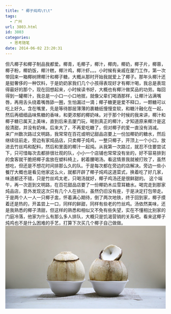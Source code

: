 ```yaml
---
title: " 椰子炖鸡\t\t"
tags:
  - 广州
url: 3803.html
id: 3803
categories:
  - 思考随笔
date: 2014-06-02 23:20:31
---
```


但凡椰子和椰子制品我都爱。椰青，毛椰子，椰汁，椰肉，椰奶，椰子片，椰蓉，椰子粉，椰奶饭，椰汁糕，椰汁鸡，椰汁虾。。。小时候有亲戚在厦门工作，第一次带回来一箱椰树牌椰汁和椰子糖，大概从那时开始我就爱上了椰子。那年头椰汁还是挺奢侈的一种饮料，于是奶奶家我们几个小孩得表现好才有椰汁喝，我总是表现得最好的那个，现在回想起来，小时候读书好，大概也有椰汁做奖品的功劳。每回得到一罐椰汁，我总是一小口一小口地抿，就像父辈们喝酒那样，让椰汁沾满嘴唇，再用舌头绕着嘴唇舔一圈，生怕漏过一滴；椰子糖更是爱不释口，一颗糖可以吃上好久。含在嘴里，先是等待那层薄薄的裹糖纸慢慢变软，和糖汁融化在一起，然后再细细品味焦糖的香味，和更浓郁的椰奶味。对于那个时候的我来讲，椰汁和椰子糖已属天上美味，直到后来去厦门玩，喝到真正的椰汁，才知道原来椰汁是这般清甜，并没有奶味。后来大了，不再爱吃糖了，但对椰子的爱一直没有消减。 来广州数次路过文明路，我常常在百花或明记甜品店要上一份加椰奶的糖水，然后继续往前走，旁边有家炖品店，只卖椰子炖鸡，一整只椰子，开顶上一个小口，放进去竹丝鸡和配料，然后和里面的椰汁一起炖。从我第一次路过，就忍不住要尝试下，只可惜每次去都排很壮观的队，小小一个店铺也常常没有坐的，好不容易排到的食客就干脆把椰子盅放在塑料椅上，躬着腰喝汤。看这情景我就被打败了，虽然想吃，但还是不想花时间排那么久的队。于是每次都在旁边的店解决。旁边一些小餐厅大概也是看见他家这么火，就都开辟了椰子炖鸡这道菜式，换着吃了好几家，味道都还不错，只是竹丝鸡太老，只喝汤就好，椰子鸡汤还是很鲜甜的。 这个端午，再一次逛到文明路，在百花甜品店要了一份椰奶木瓜雪耳糖水。喝完走到那家炖品店，意外发现这次只有几个人在排队，虽然仍旧没有座，于是决定打包带走。于是两个人一人一只椰子盅，怀着满心期待，倒了两次地铁，终于回到家，椰子摸着还是热的，开盖尝上一口，同样的鲜甜，同样有些老的竹丝鸡。汤依然美味，还是我熟悉的椰子清甜，但这样的熟悉和相似又不免有些失望，实在不懂相比别家的门庭冷落，他家为什么有那么多人排队，大概只是饥渴营销的关系吧。看来这椰子炖鸡也不是什么困难的手艺，打算下次买几个椰子自己做做。 ![coconut](../../images//2014/06/coconut.jpg)